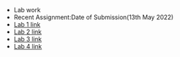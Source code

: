 - Lab work
- Recent Assignment:Date of Submission(13th May 2022)
- [Lab 1 link](https://pranshubijukchhe.github.io/wt-git-assignment/Lab/lab1/)
- [Lab 2 link](https://pranshubijukchhe.github.io/wt-git-assignment/Lab/lab2)
- [Lab 3 link](https://pranshubijukchhe.github.io/wt-git-assignment/Lab/lab3)
- [Lab 4 link](https://pranshubijukchhe.github.io/wt-git-assignment/Lab/lab4/cta.html)
